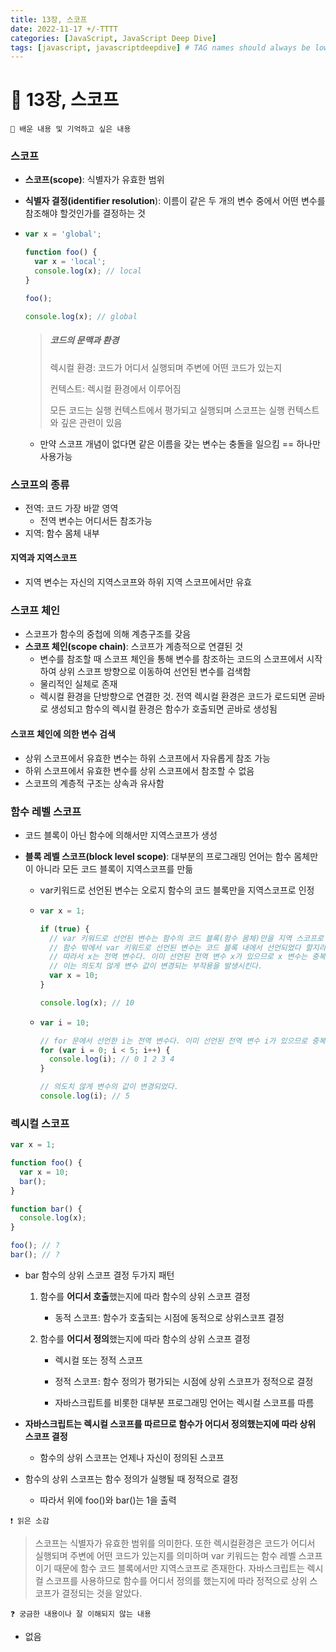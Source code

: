```yaml
---
title: 13장, 스코프
date: 2022-11-17 +/-TTTT
categories: [JavaScript, JavaScript Deep Dive]
tags: [javascript, javascriptdeepdive] # TAG names should always be lowercase
---
```


# 🔖 13장, 스코프

```
📌 배운 내용 및 기억하고 싶은 내용
```

### 스코프

- **스코프(scope)**: 식별자가 유효한 범위

- **식별자 결정(identifier resolution**): 이름이 같은 두 개의 변수 중에서 어떤 변수를 참조해야 할것인가를 결정하는 것 

- ```javascript
  var x = 'global';
  
  function foo() {
    var x = 'local';
    console.log(x); // local
  }
  
  foo();
  
  console.log(x); // global
  ```

  > ##### 코드의 문맥과 환경
  >
  > 렉시컬 환경: 코드가 어디서 실행되며 주변에 어떤 코드가 있는지
  >
  > 컨텍스트: 렉시컬 환경에서 이루어짐
  >
  > 모든 코드는 실행 컨텍스트에서 평가되고 실행되며 스코프는 실행 컨텍스트와 깊은 관련이 있음

  - 만약 스코프 개념이 없다면 같은 이름을 갖는 변수는 충돌을 일으킴 == 하나만 사용가능

### 스코프의 종류

- 전역: 코드 가장 바깥 영역
  - 전역 변수는 어디서든 참조가능
- 지역: 함수 몸체 내부

#### 지역과 지역스코프

- 지역 변수는 자신의 지역스코프와 하위 지역 스코프에서만 유효

### 스코프 체인

- 스코프가 함수의 중첩에 의해 계층구조를 갖음
- **스코프 체인(scope chain)**: 스코프가 계층적으로 연결된 것
  - 변수를 참조할 때 스코프 체인을 통해 변수를 참조하는 코드의 스코프에서 시작하여 상위 스코프 방향으로 이동하여 선언된 변수를 검색함
  - 물리적인 실체로 존재
  - 렉시컬 환경을 단방향으로 연결한 것. 전역 렉시컬 환경은 코드가 로드되면 곧바로 생성되고 함수의 렉시컬 환경은 함수가 호출되면 곧바로 생성됨

#### 스코프 체인에 의한 변수 검색

- 상위 스코프에서 유효한 변수는 하위 스코프에서 자유롭게 참조 가능
- 하위 스코프에서 유효한 변수를 상위 스코프에서 참조할 수 없음
- 스코프의 계층적 구조는 상속과 유사함

### 함수 레벨 스코프

- 코드 블록이 아닌 함수에 의해서만 지역스코프가 생성

- **블록 레벨 스코프(block level scope)**: 대부분의 프로그래밍 언어는 함수 몸체만이 아니라 모든 코드 블록이 지역스코프를 만듦

  - var키워드로 선언된 변수는 오로지 함수의 코드 블록만을 지역스코프로 인정

  - ```javascript
    var x = 1;
    
    if (true) {
      // var 키워드로 선언된 변수는 함수의 코드 블록(함수 몸체)만을 지역 스코프로 인정한다.
      // 함수 밖에서 var 키워드로 선언된 변수는 코드 블록 내에서 선언되었다 할지라도 모두 전역 변수다.
      // 따라서 x는 전역 변수다. 이미 선언된 전역 변수 x가 있으므로 x 변수는 중복 선언된다.
      // 이는 의도치 않게 변수 값이 변경되는 부작용을 발생시킨다.
      var x = 10;
    }
    
    console.log(x); // 10
    ```

  - ```javascript
    var i = 10;
    
    // for 문에서 선언한 i는 전역 변수다. 이미 선언된 전역 변수 i가 있으므로 중복 선언된다.
    for (var i = 0; i < 5; i++) {
      console.log(i); // 0 1 2 3 4
    }
    
    // 의도치 않게 변수의 값이 변경되었다.
    console.log(i); // 5
    ```

### 렉시컬 스코프

```javascript
var x = 1;

function foo() {
  var x = 10;
  bar();
}

function bar() {
  console.log(x);
}

foo(); // ?
bar(); // ?
```

- bar 함수의 상위 스코프 결정 두가지 패턴

  1. 함수를 **어디서 호출**했는지에 따라 함수의 상위 스코프 결정
     - 동적 스코프: 함수가 호출되는 시점에 동적으로 상위스코프 결정

  2. 함수를 **어디서 정의**했는지에 따라 함수의 상위 스코프 결정

     - 렉시컬 또는 정적 스코프

     - 정적 스코프: 함수 정의가 평가되는 시점에 상위 스코프가 정적으로  결정
     - 자바스크립트를 비롯한 대부분 프로그래밍 언어는 렉시컬 스코프를 따름

- **자바스크립트는 렉시컬 스코프를 따르므로 함수가 어디서 정의했는지에 따라 상위 스코프 결정**

  - 함수의 상위 스코프는 언제나 자신이 정의된 스코프

- 함수의 상위 스코프는 함수 정의가 실행될 때 정적으로 결정

  - 따라서 위에 foo()와 bar()는 1을 출력

```
❗️ 읽은 소감
```

> 스코프는 식별자가 유효한 범위를 의미한다. 또한 렉시컬환경은 코드가 어디서 실행되며 주변에 어떤 코드가 있는지를 의미하며 var 키워드는 함수 레벨 스코프이기 때문에 함수 코드 블록에서만 지역스코프로 존재한다. 자바스크립트는 렉시컬 스코프를 사용하므로 함수를 어디서 정의를 했는지에 따라 정적으로 상위 스코프가 결정되는 것을 알았다. 

```
❓ 궁금한 내용이나 잘 이해되지 않는 내용
```

- 없음

